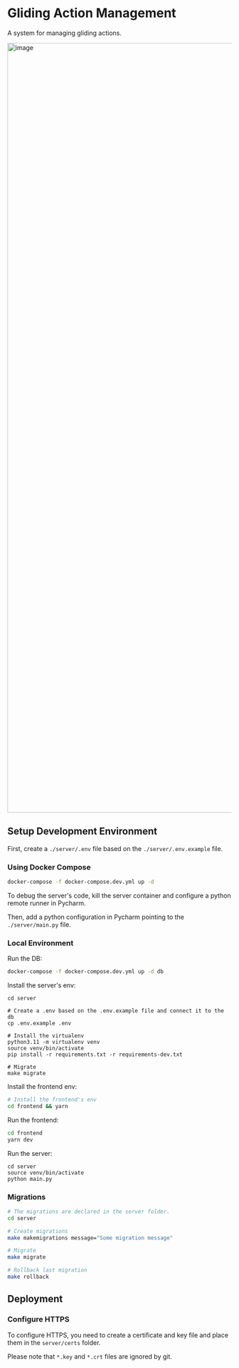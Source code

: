 # Gliding Action Management

A system for managing gliding actions.

<img width="1725" alt="image" src="https://github.com/ohadch/gliding-action-page-v3/assets/17769668/b4a696e5-712d-4834-b25c-def4ddeb4c30">

## Setup Development Environment

First, create a `./server/.env` file based on the `./server/.env.example` file.

### Using Docker Compose

```bash
docker-compose -f docker-compose.dev.yml up -d
```

To debug the server's code, kill the server container and configure a python remote runner in Pycharm.

Then, add a python configuration in Pycharm pointing to the `./server/main.py` file.

### Local Environment

Run the DB:
```bash
docker-compose -f docker-compose.dev.yml up -d db
```

Install the server's env:
```
cd server

# Create a .env based on the .env.example file and connect it to the db
cp .env.example .env

# Install the virtualenv
python3.11 -m virtualenv venv
source venv/bin/activate
pip install -r requirements.txt -r requirements-dev.txt

# Migrate
make migrate
```

Install the frontend env:
```bash
# Install the frontend's env
cd frontend && yarn
```

Run the frontend:

```bash
cd frontend
yarn dev
```

Run the server:
```
cd server
source venv/bin/activate
python main.py
```

### Migrations

```bash
# The migrations are declared in the server folder.
cd server

# Create migrations
make makemigrations message="Some migration message"

# Migrate
make migrate

# Rollback last migration
make rollback
```


## Deployment

### Configure HTTPS

To configure HTTPS, you need to create a certificate and key file and place them in the `server/certs` folder.

Please note that `*.key` and `*.crt` files are ignored by git.
